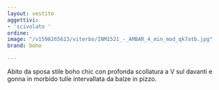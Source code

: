 ```yaml
---
layout: vestito
aggettivi:
- 'scivolato '
ordine: 
image: "/v1598265623/viterbo/INM1521_-_AMBAR_4_min_mod_qk7atb.jpg"
brand: boho

---
```

Abito da sposa  stile boho chic con profonda scollatura a V sul davanti e gonna in morbido tulle intervallata da balze in pizzo.